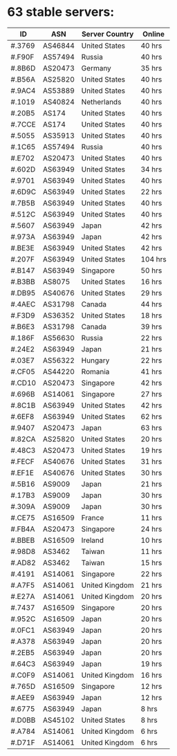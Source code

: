# 63 stable servers:

| ID | ASN | Server Country | Online |
| ------ | ------ | ------ | ------ |
| #.3769 | AS46844 | United States | 40 hrs |
| #.F90F | AS57494 | Russia | 40 hrs |
| #.8B6D | AS20473 | Germany | 35 hrs |
| #.B56A | AS25820 | United States | 40 hrs |
| #.9AC4 | AS53889 | United States | 40 hrs |
| #.1019 | AS40824 | Netherlands | 40 hrs |
| #.20B5 | AS174 | United States | 40 hrs |
| #.7CCE | AS174 | United States | 40 hrs |
| #.5055 | AS35913 | United States | 40 hrs |
| #.1C65 | AS57494 | Russia | 40 hrs |
| #.E702 | AS20473 | United States | 40 hrs |
| #.602D | AS63949 | United States | 34 hrs |
| #.9701 | AS63949 | United States | 40 hrs |
| #.6D9C | AS63949 | United States | 22 hrs |
| #.7B5B | AS63949 | United States | 40 hrs |
| #.512C | AS63949 | United States | 40 hrs |
| #.5607 | AS63949 | Japan | 42 hrs |
| #.973A | AS63949 | Japan | 42 hrs |
| #.BE3E | AS63949 | United States | 42 hrs |
| #.207F | AS63949 | United States | 104 hrs |
| #.B147 | AS63949 | Singapore | 50 hrs |
| #.B3BB | AS8075 | United States | 16 hrs |
| #.DB95 | AS40676 | United States | 29 hrs |
| #.4AEC | AS31798 | Canada | 44 hrs |
| #.F3D9 | AS36352 | United States | 18 hrs |
| #.B6E3 | AS31798 | Canada | 39 hrs |
| #.186F | AS56630 | Russia | 22 hrs |
| #.24E2 | AS63949 | Japan | 21 hrs |
| #.03E7 | AS56322 | Hungary | 22 hrs |
| #.CF05 | AS44220 | Romania | 41 hrs |
| #.CD10 | AS20473 | Singapore | 42 hrs |
| #.696B | AS14061 | Singapore | 27 hrs |
| #.8C1B | AS63949 | United States | 42 hrs |
| #.6EF8 | AS63949 | United States | 62 hrs |
| #.9407 | AS20473 | Japan | 63 hrs |
| #.82CA | AS25820 | United States | 20 hrs |
| #.48C3 | AS20473 | United States | 19 hrs |
| #.FECF | AS40676 | United States | 31 hrs |
| #.EF1E | AS40676 | United States | 30 hrs |
| #.5B16 | AS9009 | Japan | 21 hrs |
| #.17B3 | AS9009 | Japan | 30 hrs |
| #.309A | AS9009 | Japan | 30 hrs |
| #.CE75 | AS16509 | France | 11 hrs |
| #.FB4A | AS20473 | Singapore | 24 hrs |
| #.BBEB | AS16509 | Ireland | 10 hrs |
| #.98D8 | AS3462 | Taiwan | 11 hrs |
| #.AD82 | AS3462 | Taiwan | 15 hrs |
| #.4191 | AS14061 | Singapore | 22 hrs |
| #.A7F5 | AS14061 | United Kingdom | 21 hrs |
| #.E27A | AS14061 | United Kingdom | 20 hrs |
| #.7437 | AS16509 | Singapore | 20 hrs |
| #.952C | AS16509 | Japan | 20 hrs |
| #.0FC1 | AS63949 | Japan | 20 hrs |
| #.A378 | AS63949 | Japan | 20 hrs |
| #.2EB5 | AS63949 | Japan | 20 hrs |
| #.64C3 | AS63949 | Japan | 19 hrs |
| #.C0F9 | AS14061 | United Kingdom | 16 hrs |
| #.765D | AS16509 | Singapore | 12 hrs |
| #.AEE9 | AS63949 | Japan | 12 hrs |
| #.6775 | AS63949 | Japan | 8 hrs |
| #.D0BB | AS45102 | United States | 8 hrs |
| #.A784 | AS14061 | United Kingdom | 6 hrs |
| #.D71F | AS14061 | United Kingdom | 6 hrs |

